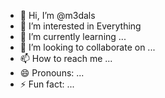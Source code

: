 - 👋 Hi, I’m @m3dals
- 👀 I’m interested in Everything
- 🌱 I’m currently learning ...
- 💞️ I’m looking to collaborate on ...
- 📫 How to reach me ...
- 😄 Pronouns: ...
- ⚡ Fun fact: ...

<!---
m3dals/m3dals is a ✨ special ✨ repository because its `README.md` (this file) appears on your GitHub profile.
You can click the Preview link to take a look at your changes.
--->
